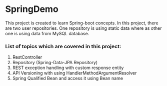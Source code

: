 # SpringDemo

This project is created to learn Spring-boot concepts. In this project, there are two user repositories. One repository is using static data where as other one is using data from MySQL database.

### List of topics which are covered in this project:

1. RestController
2. Repository (Spring-Data-JPA Repository)
3. REST exception handling with custom response entity
4. API Versioning with using HandlerMethodArgumentResolver
5. Spring Qualified Bean and access it using Bean name
